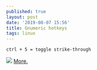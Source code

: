 ```yaml
---
published: true
layout: post
date: '2019-08-07 15:56'
title: Gnumeric hotkeys
tags: linux 
---
```

    ctrl + 5 = toggle strike-through
    
![](https://upload.wikimedia.org/wikipedia/commons/8/89/Gnumeric.svg)
[More.](https://shortcutworld.com/Gnumeric/win/Gnumeric_Shortcuts)
